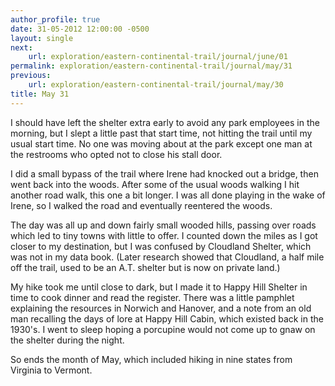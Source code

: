 ```yaml
---
author_profile: true
date: 31-05-2012 12:00:00 -0500
layout: single
next:
    url: exploration/eastern-continental-trail/journal/june/01
permalink: exploration/eastern-continental-trail/journal/may/31
previous:
    url: exploration/eastern-continental-trail/journal/may/30
title: May 31
---
```

I should have left the shelter extra early to avoid any park employees in the morning, but I slept a little past that start time, not hitting the trail until my usual start time. No one was moving about at the park except one man at the restrooms who opted not to close his stall door.

I did a small bypass of the trail where Irene had knocked out a bridge, then went back into the woods. After some of the usual woods walking I hit another road walk, this one a bit longer. I was all done playing in the wake of Irene, so I walked the road and eventually reentered the woods.

The day was all up and down fairly small wooded hills, passing over roads which led to tiny towns with little to offer. I counted down the miles as I got closer to my destination, but I was confused by Cloudland Shelter, which was not in my data book. (Later research showed that Cloudland, a half mile off the trail, used to be an A.T. shelter but is now on private land.)

My hike took me until close to dark, but I made it to Happy Hill Shelter in time to cook dinner and read the register. There was a little pamphlet explaining the resources in Norwich and Hanover, and a note from an old man recalling the days of lore at Happy Hill Cabin, which existed back in the 1930's. I went to sleep hoping a porcupine would not come up to gnaw on the shelter during the night.

So ends the month of May, which included hiking in nine states from Virginia to Vermont.

